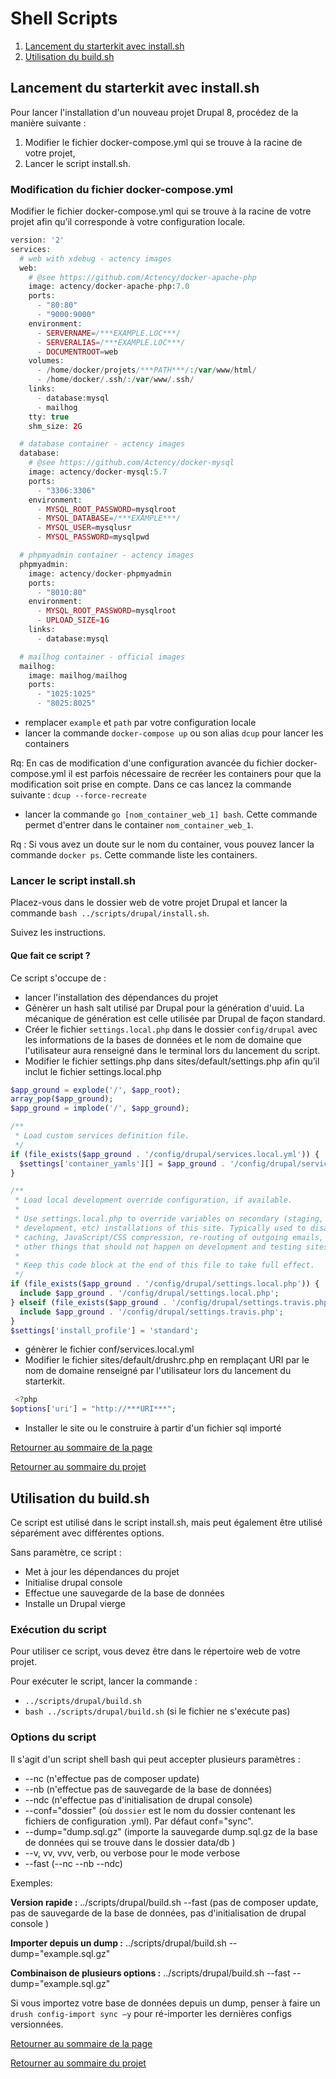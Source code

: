 # Shell Scripts <a id="shellscripts"></a>
1. [Lancement du starterkit avec install.sh](#install.sh)
2. [Utilisation du build.sh](#build.sh)

## Lancement du starterkit avec install.sh <a id="install.sh"></a>
Pour lancer l'installation d'un nouveau projet Drupal 8, procédez de la manière suivante :

1. Modifier le fichier docker-compose.yml qui se trouve à la racine de votre projet,
2. Lancer le script install.sh.

### Modification du fichier docker-compose.yml
Modifier le fichier docker-compose.yml qui se trouve à la racine de votre projet afin qu’il corresponde à votre configuration locale.

````php
version: '2'
services:
  # web with xdebug - actency images
  web:
    # @see https://github.com/Actency/docker-apache-php
    image: actency/docker-apache-php:7.0
    ports:
      - "80:80"
      - "9000:9000"
    environment:
      - SERVERNAME=/***EXAMPLE.LOC***/
      - SERVERALIAS=/***EXAMPLE.LOC***/
      - DOCUMENTROOT=web
    volumes:
      - /home/docker/projets/***PATH***/:/var/www/html/
      - /home/docker/.ssh/:/var/www/.ssh/
    links:
      - database:mysql
      - mailhog
    tty: true
    shm_size: 2G

  # database container - actency images
  database:
    # @see https://github.com/Actency/docker-mysql
    image: actency/docker-mysql:5.7
    ports:
      - "3306:3306"
    environment:
      - MYSQL_ROOT_PASSWORD=mysqlroot
      - MYSQL_DATABASE=/***EXAMPLE***/
      - MYSQL_USER=mysqlusr
      - MYSQL_PASSWORD=mysqlpwd

  # phpmyadmin container - actency images
  phpmyadmin:
    image: actency/docker-phpmyadmin
    ports:
      - "8010:80"
    environment:
      - MYSQL_ROOT_PASSWORD=mysqlroot
      - UPLOAD_SIZE=1G
    links:
      - database:mysql

  # mailhog container - official images
  mailhog:
    image: mailhog/mailhog
    ports:
      - "1025:1025"
      - "8025:8025"
````
- remplacer `example` et `path` par votre configuration locale
- lancer la commande `docker-compose up` ou son alias `dcup` pour lancer les containers

Rq: En cas de modification d'une configuration avancée du fichier docker-compose.yml il est parfois nécessaire de recréer les containers pour que la modification soit prise en compte. Dans ce cas lancez la commande suivante : `dcup --force-recreate`
- lancer la commande `go [nom_container_web_1] bash`. Cette commande permet d'entrer dans le container `nom_container_web_1`.

Rq : Si vous avez un doute sur le nom du container, vous pouvez lancer la commande `docker ps`. Cette commande liste les containers.


### Lancer le script install.sh


Placez-vous dans le dossier web de votre projet Drupal et lancer la commande  `bash ../scripts/drupal/install.sh`.

Suivez les instructions.

#### Que fait ce script ?

Ce script s'occupe de :
- lancer l'installation des dépendances du projet
- Génèrer un hash salt utilisé par Drupal pour la génération d'uuid. La mécanique de génération est celle utilisée par Drupal de façon standard.
- Créer le fichier `settings.local.php` dans le dossier `config/drupal` avec les informations de la bases de données et le nom de domaine que l'utilisateur aura renseigné dans le terminal lors du lancement du script. 
- Modifier le fichier settings.php dans sites/default/settings.php afin qu’il inclut le fichier settings.local.php

```php
$app_ground = explode('/', $app_root);
array_pop($app_ground);
$app_ground = implode('/', $app_ground);

/**
 * Load custom services definition file.
 */
if (file_exists($app_ground . '/config/drupal/services.local.yml')) {
  $settings['container_yamls'][] = $app_ground . '/config/drupal/services.local.yml';
}

/**
 * Load local development override configuration, if available.
 *
 * Use settings.local.php to override variables on secondary (staging,
 * development, etc) installations of this site. Typically used to disable
 * caching, JavaScript/CSS compression, re-routing of outgoing emails, and
 * other things that should not happen on development and testing sites.
 *
 * Keep this code block at the end of this file to take full effect.
 */
if (file_exists($app_ground . '/config/drupal/settings.local.php')) {
  include $app_ground . '/config/drupal/settings.local.php';
} elseif (file_exists($app_ground . '/config/drupal/settings.travis.php')) {
  include $app_ground . '/config/drupal/settings.travis.php';
}
$settings['install_profile'] = 'standard';
```
- génèrer le fichier conf/services.local.yml
- Modifier le fichier sites/default/drushrc.php en remplaçant URI par le nom de domaine renseigné par l'utilisateur lors du lancement du starterkit.
```php
 <?php
$options['uri'] = "http://***URI***";
```

- Installer le site ou le construire à partir d'un fichier sql importé

[Retourner au sommaire de la page](#shellscripts)

[Retourner au sommaire du projet](../../LISEZMOI.md)
## Utilisation du build.sh <a id="build.sh"></a>

Ce script est utilisé dans le script install.sh, mais peut également être utilisé séparément avec différentes options.

Sans paramètre, ce script  :
- Met à jour les dépendances du projet 
- Initialise drupal console
- Effectue une sauvegarde de la base de données
- Installe un Drupal vierge


### Exécution du script
Pour utiliser ce script, vous devez être dans le répertoire web de votre projet.

Pour exécuter le script, lancer la commande :
- `../scripts/drupal/build.sh` 
- `bash ../scripts/drupal/build.sh` (si le fichier ne s'exécute pas)

### Options du script
Il s'agit d'un script shell bash qui peut accepter plusieurs paramètres :
- --nc (n'effectue pas de composer update)
- --nb (n'effectue pas de sauvegarde de la base de données)
- --ndc (n'effectue pas d'initialisation de drupal console)
- --conf="dossier" (où `dossier` est le nom du dossier contenant les fichiers de configuration .yml). Par défaut conf="sync".
- --dump="dump.sql.gz" (importe la sauvegarde dump.sql.gz de la base de données qui se trouve dans le dossier data/db )
- --v, vv, vvv, verb, ou verbose pour le mode verbose
- --fast (--nc --nb --ndc)


Exemples:

**Version rapide :** ../scripts/drupal/build.sh --fast (pas de composer update, pas de sauvegarde de la base de données, pas d'initialisation de drupal console )

**Importer depuis un dump :** ../scripts/drupal/build.sh --dump="example.sql.gz"

**Combinaison de plusieurs options :** ../scripts/drupal/build.sh --fast --dump="example.sql.gz"

Si vous importez votre base de données depuis un dump, penser à faire un `drush config-import sync –y` pour ré-importer les dernières configs versionnées.

[Retourner au sommaire de la page](#shellscripts)

[Retourner au sommaire du projet](../../LISEZMOI.md)